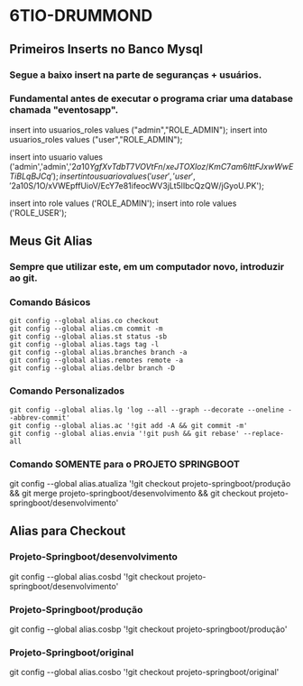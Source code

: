 # 6TIO-DRUMMOND

## Primeiros Inserts no Banco Mysql
### Segue a baixo insert na parte de seguranças + usuários.
### Fundamental antes de executar o programa criar uma database chamada "eventosapp".

insert into usuarios_roles values ("admin","ROLE_ADMIN");
insert into usuarios_roles values ("user","ROLE_ADMIN");

insert into usuario values ('admin','admin','$2a$10$YgfXvTdbT7VOVtFn/xeJTOXloz/KmC7am6lttFJxwWwETiBLqBJCq');
insert into usuario values ('user','user','$2a$10$S/1O/xVWEpffUioV/EcY7e81ifeocWV3jLt5lIbcQzQW/jGyoU.PK');

insert into role values ('ROLE_ADMIN');
insert into role values ('ROLE_USER');


## Meus Git Alias
### Sempre que utilizar este, em um computador novo, introduzir ao git.
### Comando Básicos

    git config --global alias.co checkout
    git config --global alias.cm commit -m
    git config --global alias.st status -sb
    git config --global alias.tags tag -l
    git config --global alias.branches branch -a
    git config --global alias.remotes remote -a
    git config --global alias.delbr branch -D

### Comando Personalizados

    git config --global alias.lg 'log --all --graph --decorate --oneline --abbrev-commit'
    git config --global alias.ac '!git add -A && git commit -m'
    git config --global alias.envia '!git push && git rebase' --replace-all

### Comando SOMENTE para o PROJETO SPRINGBOOT

git config --global alias.atualiza '!git checkout projeto-springboot/produção && git merge projeto-springboot/desenvolvimento && git checkout projeto-springboot/desenvolvimento'


## Alias para Checkout
### Projeto-Springboot/desenvolvimento
git config --global alias.cosbd '!git checkout projeto-springboot/desenvolvimento'

### Projeto-Springboot/produção
git config --global alias.cosbp '!git checkout projeto-springboot/produção'

### Projeto-Springboot/original
git config --global alias.cosbo '!git checkout projeto-springboot/original'
